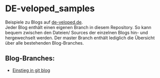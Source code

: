 # DE-veloped_samples
Beispiele zu Blogs auf [de-veloped.de](www.de-veloped.de). \
Jeder Blog enthält einen eigenen Branch in diesem Repository. So kann bequem zwischen den Dateien/ Sources der einzelnen Blogs hin- und hergewechselt werden. 
Der master Branch enthält lediglich die Übersicht über alle bestehenden Blog-Branches.

## Blog-Branches:

+ [Einstieg in git blog](https://github.com/DE-veloped/DE-veloped_samples/tree/git_blog)

